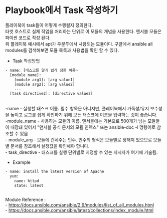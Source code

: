 # Playbook에서 Task 작성하기

플레이북이 task들이 어떻게 수행될지 정의한다.  
타겟 호스트로 실제 작업을 처리하는 단위로 이 모듈의 개념을 사용한다. 앤서블 모듈은 파이썬 코드로 작성 된다.  
위 플레이북 예시에서 apt가 우분투에서 사용되는 모듈이다. 구글에서 ansible all modules를 검색해보면 모듈 목록과 사용법을 확인 할 수 있다.  


- Task 작성방법
```bash
- name: [태스크를 알기 쉽게 정한 이름>
  [module name]:
    [module arg1]: [arg value1]
    [module arg2]: [arg value2]
    ...
  [task directive2]: [directive value2]
  
```

\-name - 실행할 태스크 이름. 필수 항목은 아니지만, 플레이북에서 가독성/유지 보수성을 높이고 로그를 쉽게 확인하기 위해 모든 태스크에 이름을 입력하는 것이 좋습니다.  
\-module_name - 사용하는 모듈의 이름. 앤서블에는 기본으로 500개가 넘는 모듈들이 내장돼 있어서 "앤서블 공식 문서의 모듈 인덱스" 또는 ansible-doc -l 명령어로 참조할 수 있음  
\- module_arg - 모듈에 건네주는 인수. 인수의 형식은 모듈별로 정해져 있으므로 모듈별 문서를 참조해서 설정값을 확인해야 합니다.  
\- task_directive - 태스크를 실행 단위별로 지정할 수 있는 지시자가 여기에 기술됨.  

- Example 
```bash
- name: install the latest version of Apache
  yum:
    name: httpd
    state: latest
    
```

Module Reference :  
\- https://docs.ansible.com/ansible/2.9/modules/list_of_all_modules.html   
\- https://docs.ansible.com/ansible/latest/collections/index_module.html  
